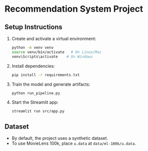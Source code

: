 # Recommendation System Project

## Setup Instructions

1. Create and activate a virtual environment:
   ```bash
   python -m venv venv
   source venv/bin/activate   # On Linux/Mac
   venv\Scripts\activate    # On Windows
   ```

2. Install dependencies:
   ```bash
   pip install -r requirements.txt
   ```

3. Train the model and generate artifacts:
   ```bash
   python run_pipeline.py
   ```

4. Start the Streamlit app:
   ```bash
   streamlit run src/app.py
   ```

## Dataset
- By default, the project uses a synthetic dataset.
- To use MovieLens 100k, place `u.data` at `data/ml-100k/u.data`.
